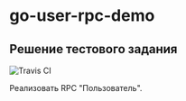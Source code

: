 # go-user-rpc-demo
Решение тестового задания
-------------------------

![Travis CI](https://travis-ci.org/funvit/go-user-rpc-demo.svg?branch=master)

Реализовать RPC "Пользователь".

